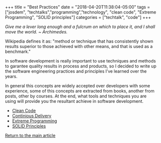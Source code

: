 +++
title =  "Best Practices"
date = "2018-04-20T11:38:04-05:00"
tags = ["josdem", "techtalks","programming","technology", "clean code", "Extreme Programming", "SOLID principles"]
categories = ["techtalk", "code"]
+++

*Give me a lever long enough and a fulcrum on which to place it, and I shall move the world. ~ Archimedes.*

Wikipedia defines it as: "method or technique that has consistently shown results superior to those achieved with other means, and that is used as a benchmark."

In software development is really important to use techniques and methods to garantee quality results in process and products, so I decided to write up the software engineering practices and principles I’ve learned over the years.

In general this concepts are widely accepted over developers with some experience, some of this concepts are extracted from books, another from posts, other by courses. At the end, what tools and techniques you are using will provide you the resultant achieve in software development.

* [Clean Code](/techtalk/best_practices/clean_code)
* [Continious Delivery](/techtalk/best_practices/continuous_delivery)
* [Extreme Programming](/techtalk/best_practices/extreme_programming)
* [SOLID Principles](/techtalk/best_practices/solid_principles)

[Return to the main article](/techtalk/techtalks)

